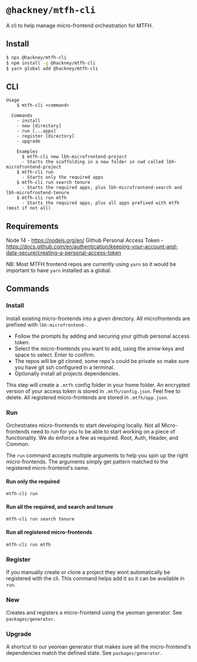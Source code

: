 # `@hackney/mtfh-cli`

A cli to help manage micro-frontend orchestration for MTFH.

## Install

```bash
$ npx @hackney/mtfh-cli
$ npm install -g @hackney/mtfh-cli
$ yarn global add @hackney/mtfh-cli
```

## CLI

```
Usage
    $ mtfh-cli <command>

  Commands
    - install
    - new [directory]
    - run [...apps]
    - register [directory]
    - upgrade

	Examples
	  $ mtfh-cli new lbh-microfrontend-project
      - Starts the scaffolding in a new folder in cwd called lbh-microfrontend-project
    $ mtfh-cli run
      - Starts only the required apps
    $ mtfh-cli run search tenure
      - Starts the required apps, plus lbh-microfrontend-search and lbh-microfrontend-tenure
    $ mtfh-cli run mtfh
      - Starts the required apps, plus all apps prefixed with mtfh (most if not all)
```

## Requirements

Node 14 - https://nodejs.org/en/ Github Personal Access Token -
https://docs.github.com/en/authentication/keeping-your-account-and-data-secure/creating-a-personal-access-token

NB: Most MTFH frontend repos are currently using `yarn` so it would be important to have
`yarn` installed as a global.

## Commands

### Install

Install existing micro-frontends into a given directory. All microfrontends are prefixed
with `lbh-microfrontend-`.

- Follow the prompts by adding and securing your github personal access token.
- Select the micro-frontends you want to add, using the arrow keys and space to select.
  Enter to confirm.
- The repos will be git cloned, some repo's could be private so make sure you have git ssh
  configured in a terminal.
- Optionally install all projects dependencies.

This step will create a `.mtfh` config folder in your home folder. An encrypted version of
your access token is stored in `.mtfh/config.json`. Feel free to delete. All registered
micro-frontends are stored in `.mtfh/app.json`.

### Run

Orchestrates micro-frontends to start developing locally. Not all Micro-frontends need to
run for you to be able to start working on a piece of functionality. We do enforce a few
as required. Root, Auth, Header, and Common.

The `run` command accepts multiple arguments to help you spin up the right
micro-frontends. The arguments simply get pattern matched to the registered
micro-frontend's name.

#### Run only the required

```
mtfh-cli run
```

#### Run all the required, and search and tenure

```
mtfh-cli run search tenure
```

#### Run all registered micro-frontends

```
mtfh-cli run mtfh
```

### Register

If you manually create or clone a project they wont automatically be registered with the
cli. This command helps add it so it can be available in `run`.

### New

Creates and registers a micro-frontend using the yeoman generator. See
`packages/generator`.

### Upgrade

A shortcut to our yeoman generator that makes sure all the micro-frontend's dependencies
match the defined state. See `packages/generator`.
